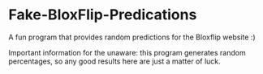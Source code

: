 # Fake-BloxFlip-Predications
A fun program that provides random predictions for the Bloxflip website :)

Important information for the unaware: this program generates random percentages, so any good results here are just a matter of luck.

